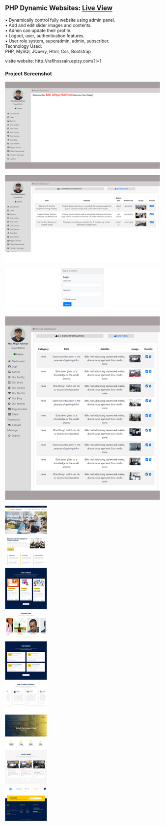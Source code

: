 <h2>PHP Dynamic Websites: <span><a href="http://rafihossain.epizy.com/?i=1">Live View</a></span></h2>
<P>
•	Dynamically control fully website using admin panel.<br>
•	Add and edit slider images and contents.<br>
•	Admin can update their profile.<br>
•	Logout, user, authentication features.<br>
•	User role system, superadmin, admin, subscriber.<br>
Technology Used:<br>
	PHP, MySQl, JQuery, Html, Css, Bootstrap<br>
</P>
visite website: http://rafihossain.epizy.com/?i=1
<h3>Project Screenshot</h3>
<img src="img/img1.png" alt=""><br><br>
<img src="img/img2.png" alt=""><br><br>
<img src="img/img3.png" alt=""><br><br>
<img src="img/img4.png" alt=""><br><br>
<img src="img/img5.png" alt=""><br><br>